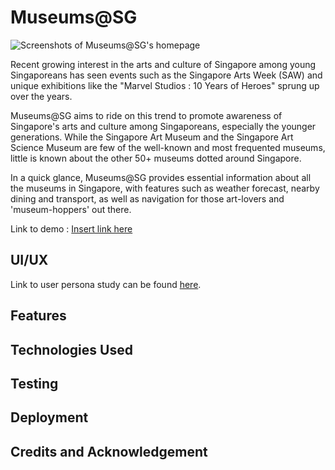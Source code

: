 # **Museums@SG**

![Screenshots of Museums@SG's homepage](image.jpg)

Recent growing interest in the arts and culture of Singapore among young Singaporeans has seen events such as the Singapore Arts Week (SAW) and unique exhibitions like the "Marvel Studios : 10 Years of Heroes" sprung up over the years. 

Museums@SG aims to ride on this trend to promote awareness of Singapore's arts and culture among Singaporeans, especially the younger generations. While the Singapore Art Museum and the Singapore Art Science Museum are few of the well-known and most frequented museums, little is known about the other 50+ museums dotted around Singapore.

 In a quick glance, Museums@SG provides essential information about all the museums in Singapore, with features such as weather forecast, nearby dining and transport, as well as navigation for those art-lovers and 'museum-hoppers' out there.


Link to demo : [Insert link here](https:///www.example.com)


## UI/UX

Link to user persona study can be found [here](https://miro.com/app/board/uXjVOvARG74=/?share_link_id=463975420245).

## Features

## Technologies Used

## Testing

## Deployment

## Credits and Acknowledgement